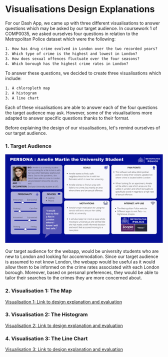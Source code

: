 # Visualisations Design Explanations

For our Dash App, we came up with three different visualisations to answer questions which may be asked by our target audience.
In coursework 1 of COMP0035, we asked ourselves four questions in relation to the Metropolitan Police dataset which were the following:

    1. How has drug crime evolved in London over the two recorded years?
    2. Which type of crime is the highest and lowest in London?
    3. How does sexual offences fluctuate over the four seasons?
    4. Which borough has the highest crime rates in London?

To answer these questions, we decided to create three visualisations which include:

    1. A chloropleth map
    2. A histogram
    3. A line chart

Each of these visualisations are able to answer each of the four questions the target audience may ask. However, some of the visualisations more adapted to answer specific questions thanks to their format.


Before explaining the design of our visualisations, let's remind ourselves of our target audience.

### 1. Target Audience

![Persona](../assets/persona.png)

Our target audience for the webapp, would be university students who are new to London and looking for accommodation.
Since our target audience is assumed to not know London, the webapp would be useful as it would allow them to be informed on the crime rates associated with each London borough.
Moreover, based on personal preferences, they would be able to tailor their searches to the crimes they are more concerned about.

### 2. Visualisation 1: The Map

[Visualisation 1: Link to design explanation and evaluation](../markdown_files/visualisation_1.md)

### 3. Visualisation 2: The Histogram

[Visualisation 2: Link to design explanation and evaluation](../markdown_files/visualisation_2.md)

### 4. Visualisation 3: The Line Chart

[Visualisation 3: Link to design explanation and evaluation](../markdown_files/visualisation_3.md)




